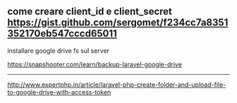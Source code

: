 come creare client_id e client_secret
https://gist.github.com/sergomet/f234cc7a8351352170eb547cccd65011
-----------------------------------------------------------------------------------------------

installare google drive fs sul server 

https://snapshooter.com/learn/backup-laravel-google-drive

-----------------------------------------------------------------------------------------------


http://www.expertphp.in/article/laravel-php-create-folder-and-upload-file-to-google-drive-with-access-token





